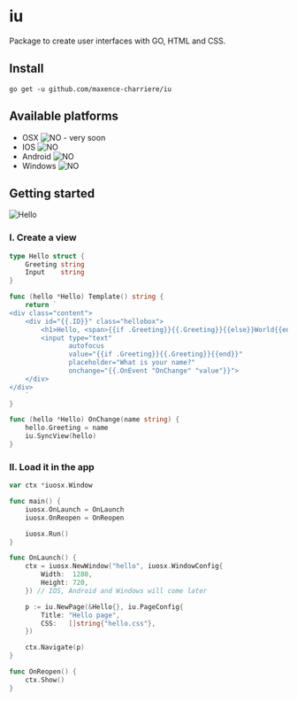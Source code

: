 # iu
Package to create user interfaces with GO, HTML and CSS.

## Install
```
go get -u github.com/maxence-charriere/iu
```

## Available platforms
- OSX
![NO](https://upload.wikimedia.org/wikipedia/commons/thumb/c/c4/No_icon_red.svg/16px-No_icon_red.svg.png) - very soon
- IOS
![NO](https://upload.wikimedia.org/wikipedia/commons/thumb/c/c4/No_icon_red.svg/16px-No_icon_red.svg.png)
- Android
![NO](https://upload.wikimedia.org/wikipedia/commons/thumb/c/c4/No_icon_red.svg/16px-No_icon_red.svg.png)
- Windows
![NO](https://upload.wikimedia.org/wikipedia/commons/thumb/c/c4/No_icon_red.svg/16px-No_icon_red.svg.png)

## Getting started
![Hello](https://www.dropbox.com/s/kagdq53o2j7ttr0/Screen%20Shot%202016-03-28%20at%2018.11.51.png?raw=1)

### I. Create a view
```go
type Hello struct {
	Greeting string
	Input    string
}

func (hello *Hello) Template() string {
	return `
<div class="content">
    <div id="{{.ID}}" class="hellobox">
        <h1>Hello, <span>{{if .Greeting}}{{.Greeting}}{{else}}World{{end}}</span></h1>
        <input type="text" 
               autofocus 
               value="{{if .Greeting}}{{.Greeting}}{{end}}" 
               placeholder="What is your name?" 
               onchange="{{.OnEvent "OnChange" "value"}}">
    </div>
</div>
    `
}

func (hello *Hello) OnChange(name string) {
	hello.Greeting = name
	iu.SyncView(hello)
}

```

### II. Load it in the app
```go
var ctx *iuosx.Window

func main() {
	iuosx.OnLaunch = OnLaunch
	iuosx.OnReopen = OnReopen

	iuosx.Run()
}

func OnLaunch() {
	ctx = iuosx.NewWindow("hello", iuosx.WindowConfig{
		Width:  1280,
		Height: 720,
	}) // IOS, Android and Windows will come later

	p := iu.NewPage(&Hello{}, iu.PageConfig{
		Title: "Hello page",
		CSS:   []string{"hello.css"},
	})

	ctx.Navigate(p)
}

func OnReopen() {
	ctx.Show()
}
```
